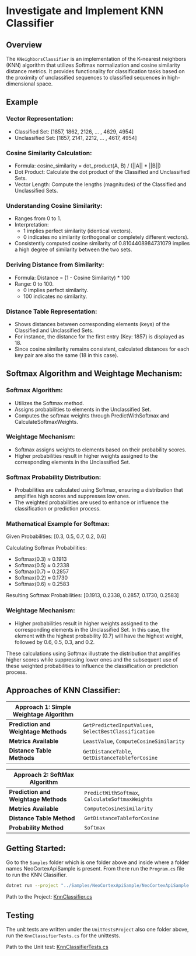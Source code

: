 # Investigate and Implement KNN Classifier

## Overview

The `KNeighborsClassifier` is an implementation of the K-nearest neighbors (KNN) algorithm that utilizes Softmax normalization and cosine similarity distance metrics. It provides functionality for classification tasks based on the proximity of unclassified sequences to classified sequences in high-dimensional space.

## Example

### Vector Representation:
- Classified Set: [1857, 1862, 2126, ... , 4629, 4954]
- Unclassified Set: [1857, 2141, 2212, ... , 4617, 4954]

### Cosine Similarity Calculation:
- Formula: cosine_similarity = dot_product(A, B) / (||A|| * ||B||)
- Dot Product: Calculate the dot product of the Classified and Unclassified Sets.
- Vector Length: Compute the lengths (magnitudes) of the Classified and Unclassified Sets.

### Understanding Cosine Similarity:
- Ranges from 0 to 1.
- Interpretation:
  - 1 implies perfect similarity (identical vectors).
  - 0 indicates no similarity (orthogonal or completely different vectors).
- Consistently computed cosine similarity of 0.8104408984731079 implies a high degree of similarity between the two sets.

### Deriving Distance from Similarity:
- Formula: Distance = (1 - Cosine Similarity) * 100
- Range: 0 to 100.
  - 0 implies perfect similarity.
  - 100 indicates no similarity.

### Distance Table Representation:
- Shows distances between corresponding elements (keys) of the Classified and Unclassified Sets.
- For instance, the distance for the first entry (Key: 1857) is displayed as 18.
- Since cosine similarity remains consistent, calculated distances for each key pair are also the same (18 in this case).

## Softmax Algorithm and Weightage Mechanism:

### Softmax Algorithm:
- Utilizes the Softmax method.
- Assigns probabilities to elements in the Unclassified Set.
- Computes the softmax weights through PredictWithSoftmax and CalculateSoftmaxWeights.

### Weightage Mechanism:
- Softmax assigns weights to elements based on their probability scores.
- Higher probabilities result in higher weights assigned to the corresponding elements in the Unclassified Set.

### Softmax Probability Distribution:
- Probabilities are calculated using Softmax, ensuring a distribution that amplifies high scores and suppresses low ones.
- The weighted probabilities are used to enhance or influence the classification or prediction process.

### Mathematical Example for Softmax:

Given Probabilities: [0.3, 0.5, 0.7, 0.2, 0.6]

Calculating Softmax Probabilities:
- Softmax(0.3) ≈ 0.1913
- Softmax(0.5) ≈ 0.2338
- Softmax(0.7) ≈ 0.2857
- Softmax(0.2) ≈ 0.1730
- Softmax(0.6) ≈ 0.2583

Resulting Softmax Probabilities: [0.1913, 0.2338, 0.2857, 0.1730, 0.2583]

### Weightage Mechanism:
- Higher probabilities result in higher weights assigned to the corresponding elements in the Unclassified Set. In this case, the element with the highest probability (0.7) will have the highest weight, followed by 0.6, 0.5, 0.3, and 0.2.

These calculations using Softmax illustrate the distribution that amplifies higher scores while suppressing lower ones and the subsequent use of these weighted probabilities to influence the classification or prediction process.


## Approaches of KNN Classifier:

| **Approach 1: Simple Weightage Algorithm** |  |
| --- | --- |
| **Prediction and Weightage Methods** | `GetPredictedInputValues`, `SelectBestClassification` |
| **Metrics Available** | `LeastValue`, `ComputeCosineSimilarity` |
| **Distance Table Methods** | `GetDistanceTable`, `GetDistanceTableforCosine` |

| **Approach 2: SoftMax Algorithm**          |  |
| --- | --- |
| **Prediction and Weightage Methods**       | `PredictWithSoftmax`, `CalculateSoftmaxWeights` |
| **Metrics Available** | `ComputeCosineSimilarity` |
| **Distance Table Method** | `GetDistanceTableforCosine` |
| **Probability Method** | `Softmax` |


## Getting Started:

Go to the `Samples` folder which is one folder above and inside where a folder names NeoCortexApiSample is present.
From there run the `Program.cs` file to run the KNN Classifier.

```bash
dotnet run --project "../Samples/NeoCortexApiSample/NeoCortexApiSample.csproj"
```

Path to the
Project: [KnnClassifier.cs](https://github.com/IndranilSaha09/neocortexapi/blob/master/source/NeoCortexApi/Classifiers/KnnClassifier.cs)


## Testing

The unit tests are written under the `UnitTestsProject` also one folder above, run the `KnnClassifierTests.cs` for the
unittests.

Path to the Unit
test: [KnnClassifierTests.cs](https://github.com/IndranilSaha09/neocortexapi/blob/master/source/UnitTestsProject/KnnClassifierTests.cs)



